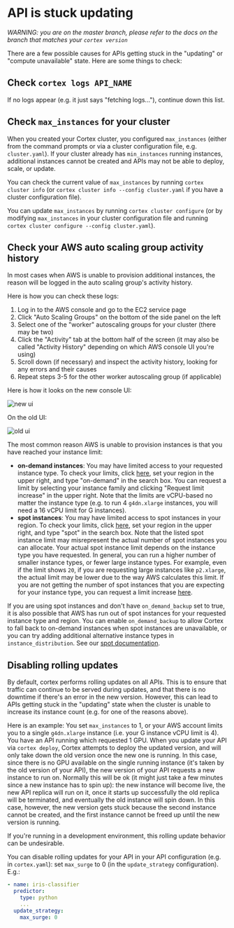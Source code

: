 # API is stuck updating

_WARNING: you are on the master branch, please refer to the docs on the branch that matches your `cortex version`_

There are a few possible causes for APIs getting stuck in the "updating" or "compute unavailable" state. Here are some things to check:

## Check `cortex logs API_NAME`

If no logs appear \(e.g. it just says "fetching logs..."\), continue down this list.

## Check `max_instances` for your cluster

When you created your Cortex cluster, you configured `max_instances` \(either from the command prompts or via a cluster configuration file, e.g. `cluster.yaml`\). If your cluster already has `min_instances` running instances, additional instances cannot be created and APIs may not be able to deploy, scale, or update.

You can check the current value of `max_instances` by running `cortex cluster info` \(or `cortex cluster info --config cluster.yaml` if you have a cluster configuration file\).

You can update `max_instances` by running `cortex cluster configure` \(or by modifying `max_instances` in your cluster configuration file and running `cortex cluster configure --config cluster.yaml`\).

## Check your AWS auto scaling group activity history

In most cases when AWS is unable to provision additional instances, the reason will be logged in the auto scaling group's activity history.

Here is how you can check these logs:

1. Log in to the AWS console and go to the EC2 service page
2. Click "Auto Scaling Groups" on the bottom of the side panel on the left
3. Select one of the "worker" autoscaling groups for your cluster \(there may be two\)
4. Click the "Activity" tab at the bottom half of the screen \(it may also be called "Activity History" depending on which AWS console UI you're using\)
5. Scroll down \(if necessary\) and inspect the activity history, looking for any errors and their causes
6. Repeat steps 3-5 for the other worker autoscaling group \(if applicable\)

Here is how it looks on the new console UI:

![new ui](https://user-images.githubusercontent.com/808475/78153371-852d2c00-742a-11ea-9bde-dbad5c603f8f.png)

On the old UI:

![old ui](https://user-images.githubusercontent.com/808475/78153350-7e9eb480-742a-11ea-9221-1f6559db45fd.png)

The most common reason AWS is unable to provision instances is that you have reached your instance limit:

* **on-demand instances**: You may have limited access to your requested instance type. To check your limits, click [here](https://console.aws.amazon.com/ec2/v2/home?#Limits:), set your region in the upper right, and type "on-demand" in the search box. You can request a limit by selecting your instance family and clicking "Request limit increase" in the upper right. Note that the limits are vCPU-based no matter the instance type \(e.g. to run 4 `g4dn.xlarge` instances, you will need a 16 vCPU limit for G instances\).
* **spot instances**: You may have limited access to spot instances in your region. To check your limits, click [here](https://console.aws.amazon.com/ec2/v2/home?#Limits:), set your region in the upper right, and type "spot" in the search box. Note that the listed spot instance limit may misrepresent the actual number of spot instances you can allocate. Your actual spot instance limit depends on the instance type you have requested. In general, you can run a higher number of smaller instance types, or fewer large instance types. For example, even if the limit shows `20`, if you are requesting large instances like `p2.xlarge`, the actual limit may be lower due to the way AWS calculates this limit. If you are not getting the number of spot instances that you are expecting for your instance type, you can request a limit increase [here](https://console.aws.amazon.com/support/home#/case/create?issueType=service-limit-increase&limitType=service-code-ec2-spot-instances).

If you are using spot instances and don't have `on_demand_backup` set to true, it is also possible that AWS has run out of spot instances for your requested instance type and region. You can enable `on_demand_backup` to allow Cortex to fall back to on-demand instances when spot instances are unavailable, or you can try adding additional alternative instance types in `instance_distribution`. See our [spot documentation](../cluster-management/spot-instances.md).

## Disabling rolling updates

By default, cortex performs rolling updates on all APIs. This is to ensure that traffic can continue to be served during updates, and that there is no downtime if there's an error in the new version. However, this can lead to APIs getting stuck in the "updating" state when the cluster is unable to increase its instance count \(e.g. for one of the reasons above\).

Here is an example: You set `max_instances` to 1, or your AWS account limits you to a single `g4dn.xlarge` instance \(i.e. your G instance vCPU limit is 4\). You have an API running which requested 1 GPU. When you update your API via `cortex deploy`, Cortex attempts to deploy the updated version, and will only take down the old version once the new one is running. In this case, since there is no GPU available on the single running instance \(it's taken by the old version of your API\), the new version of your API requests a new instance to run on. Normally this will be ok \(it might just take a few minutes since a new instance has to spin up\): the new instance will become live, the new API replica will run on it, once it starts up successfully the old replica will be terminated, and eventually the old instance will spin down. In this case, however, the new version gets stuck because the second instance cannot be created, and the first instance cannot be freed up until the new version is running.

If you're running in a development environment, this rolling update behavior can be undesirable.

You can disable rolling updates for your API in your API configuration \(e.g. in `cortex.yaml`\): set `max_surge` to 0 \(in the `update_strategy` configuration\). E.g.:

```yaml
- name: iris-classifier
  predictor:
    type: python
    ...
  update_strategy:
    max_surge: 0
```

